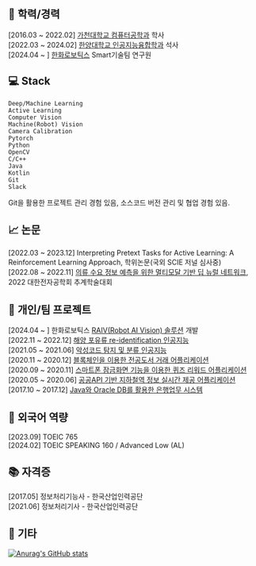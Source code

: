 <!--
### Hi there 👋
-->


## 🌱 학력/경력
[2016.03 ~ 2022.02] [가천대학교 컴퓨터공학과](https://www.gachon.ac.kr/cs) 학사 <br/>
[2022.03 ~ 2024.02] [한양대학교 인공지능융합학과](http://aia.hanyang.ac.kr/) 석사 <br/>
[2024.04 ~ ] [한화로보틱스](https://www.hanwharobotics.com/) Smart기술팀 연구원

## 💻 Stack

```
Deep/Machine Learning
Active Learning
Computer Vision
Machine(Robot) Vision
Camera Calibration
Pytorch
Python
OpenCV
C/C++
Java
Kotlin
Git
Slack
```
Git을 활용한 프로젝트 관리 경험 있음, 소스코드 버전 관리 및 협업 경험 있음.

## 📈 논문
[2022.03 ~ 2023.12] Interpreting Pretext Tasks for Active Learning: A Reinforcement Learning Approach, 학위논문(국외 SCIE 저널 심사중) <br/>
[2022.08 ~ 2022.11] [의류 수요 정보 예측을 위한 멀티모달 기반 딥 뉴럴 네트워크](https://github.com/DongJooKim1541/A-multi-modal-deep-neural-network-for-predicting-clothing-demand), 2022 대한전자공학회 추계학술대회 <br/>

## 🤔 개인/팀 프로젝트 
[2024.04 ~ ] 한화로보틱스 [RAIV(Robot AI Vision) 솔루션](https://www.hanwharobotics.co.kr/robot/solutions) 개발  <br/>
[2022.11 ~ 2022.12] [해양 포유류 re-identification 인공지능](https://github.com/DongJooKim1541/happy_whale_and_dolphin_reid) <br/>
[2021.05 ~ 2021.06] [악성코드 탐지 및 분류 인공지능](https://github.com/leejiyoon7/Malware-detection-and-classification) <br/>
[2020.11 ~ 2020.12] [블록체인을 이용한 전공도서 거래 어플리케이션](https://github.com/leejiyoon7/GBB_Cotton) <br/>
[2020.09 ~ 2020.11] [스마트폰 잠금화면 기능을 이용한 퀴즈 리워드 어플리케이션](https://github.com/DongJooKim1541/AndroidProjects_Graduation_project) <br/>
[2020.05 ~ 2020.06] [공공API 기반 지하철역 정보 실시간 제공 어플리케이션](https://github.com/DongJooKim1541/AndroidProjects_realtimeSubway) <br/>
[2017.10 ~ 2017.12] [Java와 Oracle DB를 활용한 은행업무 시스템](https://github.com/DongJooKim1541/Java_project/tree/master)

## 💬 외국어 역량
[2023.09] TOEIC 765 <br/>
[2024.02] TOEIC SPEAKING 160 / Advanced Low (AL)

## 📚 자격증
[2017.05] 정보처리기능사 - 한국산업인력공단 <br/>
[2021.06] 정보처리기사 - 한국산업인력공단

## 👯 기타
[![Anurag's GitHub stats](https://github-readme-stats.vercel.app/api?username=DongJooKim1541)](https://github.com/anuraghazra/github-readme-stats)
<!--
**DongJooKim1541/DongJooKim1541** is a ✨ _special_ ✨ repository because its `README.md` (this file) appears on your GitHub profile.

Here are some ideas to get you started:

- 🔭 I’m currently working on ...
- 🌱 I’m currently learning ...
- 👯 I’m looking to collaborate on ...
- 🤔 I’m looking for help with ...
- 💬 Ask me about ...
- 📫 How to reach me: ...
- 😄 Pronouns: ...
- ⚡ Fun fact: ...
-->
